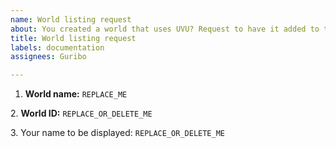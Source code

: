 ```yaml
---
name: World listing request
about: You created a world that uses UVU? Request to have it added to the list
title: World listing request
labels: documentation
assignees: Guribo

---
```


1. **World name:** `REPLACE_ME`

[comment]: # (World ID is optional, if added you consent to a portal to this world being added in a tutorial world)
2. **World ID:** `REPLACE_OR_DELETE_ME`

[comment]: # (Your name is optional, if not provided the VRChat user name of the player owning the world will be used)
3. Your name to be displayed: `REPLACE_OR_DELETE_ME`
